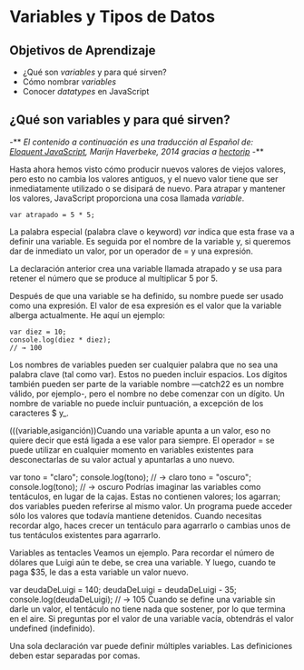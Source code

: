 # Variables y Tipos de Datos
## Objetivos de Aprendizaje
- ¿Qué son _variables_ y para qué sirven?
- Cómo nombrar _variables_
- Conocer _datatypes_ en JavaScript

## ¿Qué son variables y para qué sirven?
-**
_El contenido a continuación es una traducción al Español de:  
[Eloquent JavaScript](http://eloquentjavascript.net/), Marijn Haverbeke, 2014 gracias a [hectorip](http://hectorip.github.io/Eloquent-JavaScript-ES-online)_
-**

Hasta ahora hemos visto cómo producir nuevos valores de viejos valores, pero esto no cambia los valores antiguos, y el nuevo valor tiene que ser inmediatamente utilizado o se disipará de nuevo. Para atrapar y mantener los valores, JavaScript proporciona una cosa llamada _variable_.

```
var atrapado = 5 * 5;
```

La palabra especial (palabra clave o keyword) _var_ indica que esta frase va a definir una variable. Es seguida por el nombre de la variable y, si queremos dar de inmediato un valor, por un operador de = y una expresión.

La declaración anterior crea una variable llamada atrapado y se usa para retener el número que se produce al multiplicar 5 por 5.

Después de que una variable se ha definido, su nombre puede ser usado como una expresión. El valor de esa expresión es el valor que la variable alberga actualmente. He aquí un ejemplo:

```
var diez = 10;
console.log(diez * diez);
// → 100
```

Los nombres de variables pueden ser cualquier palabra que no sea una palabra clave (tal como var). Estos no pueden incluir espacios. Los dígitos también pueden ser parte de la variable nombre —catch22 es un nombre válido, por ejemplo-, pero el nombre no debe comenzar con un dígito. Un nombre de variable no puede incluir puntuación, a excepción de los caracteres $ y_.

(((variable,asiganción))Cuando una variable apunta a un valor, eso no quiere decir que está ligada a ese valor para siempre. El operador = se puede utilizar en cualquier momento en variables existentes para desconectarlas de su valor actual y apuntarlas a uno nuevo.

var tono = "claro";
console.log(tono);
// → claro
tono = "oscuro";
console.log(tono);
// → oscuro
Podrías imaginar las variables como tentáculos, en lugar de la cajas. Estas no contienen valores; los agarran; dos variables pueden referirse al mismo valor. Un programa puede acceder sólo los valores que todavía mantiene detenidos. Cuando necesitas recordar algo, haces crecer un tentáculo para agarrarlo o cambias unos de tus tentáculos existentes para agarrarlo.

Variables as tentacles
Veamos un ejemplo. Para recordar el número de dólares que Luigi aún te debe, se crea una variable. Y luego, cuando te paga $35, le das a esta variable un valor nuevo.

var deudaDeLuigi = 140;
deudaDeLuigi = deudaDeLuigi - 35;
console.log(deudaDeLuigi);
// → 105
Cuando se define una variable sin darle un valor, el tentáculo no tiene nada que sostener, por lo que termina en el aire. Si preguntas por el valor de una variable vacía, obtendrás el valor undefined (indefinido).

Una sola declaración var puede definir múltiples variables. Las definiciones deben estar separadas por comas.
